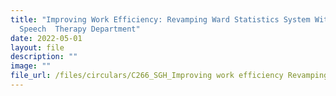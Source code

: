 ```yaml
---
title: "Improving Work Efficiency: Revamping Ward Statistics System Within the
  Speech  Therapy Department"
date: 2022-05-01
layout: file
description: ""
image: ""
file_url: /files/circulars/C266_SGH_Improving work efficiency Revamping ward statistics sys.pdf
---
```

